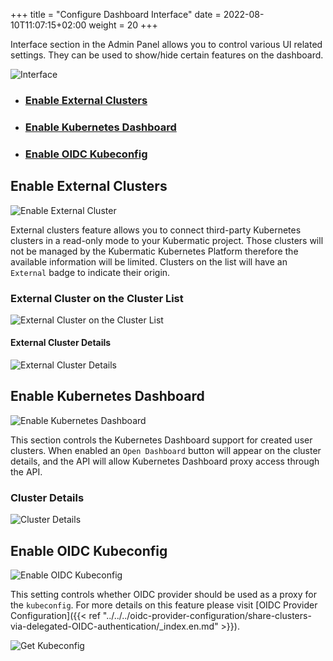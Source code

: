 +++
title = "Configure Dashboard Interface"
date = 2022-08-10T11:07:15+02:00
weight = 20
+++

Interface section in the Admin Panel allows you to control various UI related settings. They can be used to show/hide certain features on the dashboard.

![Interface](/img/kubermatic/master/ui/interface.png?height=500px&classes=shadow,border)

- ### [Enable External Clusters](#enable-external-clusters)

- ### [Enable Kubernetes Dashboard](#enable-kubernetes-dashboard)

- ### [Enable OIDC Kubeconfig](#enable-oidc-kubeconfig)

## Enable External Clusters

![Enable External Cluster](/img/kubermatic/master/ui/enable_external_clusters.png?classes=shadow,border)

External clusters feature allows you to connect third-party Kubernetes clusters in a read-only mode to your Kubermatic
project. Those clusters will not be managed by the Kubermatic Kubernetes Platform therefore the available information
will be limited. Clusters on the list will have an `External` badge to indicate their origin.

### External Cluster on the Cluster List

![External Cluster on the Cluster List](/img/kubermatic/master/ui/external_cluster.png?classes=shadow,border)

#### External Cluster Details

![External Cluster Details](/img/kubermatic/master/ui/external_cluster_details.png?classes=shadow,border)

## Enable Kubernetes Dashboard

![Enable Kubernetes Dashboard](/img/kubermatic/master/ui/enable_kubernetes_dashboard.png?classes=shadow,border)

This section controls the Kubernetes Dashboard support for created user clusters. When enabled an `Open Dashboard`
button will appear on the cluster details, and the API will allow Kubernetes Dashboard proxy access through the API.

### Cluster Details

![Cluster Details](/img/kubermatic/master/ui/cluster_details.png?height=300px&classes=shadow,border)

## Enable OIDC Kubeconfig

![Enable OIDC Kubeconfig](/img/kubermatic/master/ui/enable_oidc_kubeconfig.png?classes=shadow,border)

This setting controls whether OIDC provider should be used as a proxy for the `kubeconfig`. For more details on this feature please visit
[OIDC Provider Configuration]({{< ref "../../../oidc-provider-configuration/share-clusters-via-delegated-OIDC-authentication/_index.en.md" >}}).

![Get Kubeconfig](/img/kubermatic/master/ui/get_kubeconfig.png?classes=shadow,border)
